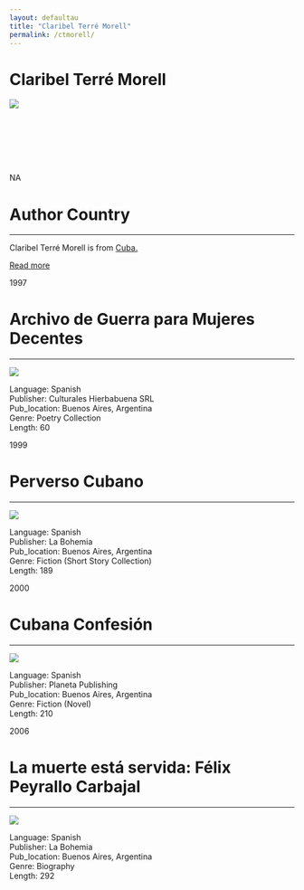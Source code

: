 ```yaml
---
layout: defaultau
title: "Claribel Terré Morell"
permalink: /ctmorell/
---
```

<!-- partial:index.partial.html -->
<div class="content">
    <h1>Claribel Terré Morell</h1>
    <div class="quote">
        <div><img src="https://oncubanews.com/wp-content/uploads/2021/12/Sin-titulo-1-5.jpg" class="logo"></div>
    </div>
    <div class="timeline">
        <div style="padding-bottom:100px;"></div>
        <div class="block">
            <div class="date right"><p class="right"> NA </p></div>
            <div class="dot"></div>
            <div class="left first">
              <div class="author_country">
                <h1>Author Country</h1><hr>
          <div class="aclocation">  <p>Claribel Terré Morell is from <a href="{{ site.baseurl }}/14">Cuba.</a></p></div>
                <div class="acreadmore"><a href="NA" target="_blank">Read more</a></div>
            </div>
            </div>
        </div>
        <div class="block">
            <div class="date left"><p class="left">1997</p></div>
            <div class="dot"></div>
            <div class="right">
                <h1>Archivo de Guerra para Mujeres Decentes</h1><hr>
                <p><img src="https://pictures.abebooks.com/inventory/md/md16032889538.jpg"></p>
                <p>
                Language: Spanish<br/>
                Publisher: Culturales Hierbabuena SRL<br/>
                Pub_location: Buenos Aires, Argentina<br/>
                Genre: Poetry Collection<br/>
                Length: 60</p>
            </div>
        </div>
        <div class="block">
            <div class="date right"><p class="right">1999</p></div>
            <div class="dot"></div>
            <div class="left hide">
                <h1>Perverso Cubano</h1><hr>
                <p><img src="https://pictures.abebooks.com/inventory/16032907322.jpg"></p>
                <p>Language: Spanish<br/>
                Publisher: La Bohemia<br/>
                Pub_location: Buenos Aires, Argentina<br/>
                Genre: Fiction (Short Story Collection)<br/>
                Length: 189</p>
            </div>
        </div>
        <div class="block">
            <div class="date left"><p class="left">2000</p></div>
            <div class="dot"></div>
            <div class="right hide">
                <h1>Cubana Confesión</h1><hr>
                <p><img src="https://images-na.ssl-images-amazon.com/images/I/91jm-3ohjvL.jpg"></p>
                <p>Language: Spanish<br/>
                Publisher: Planeta Publishing<br/>
                Pub_location: Buenos Aires, Argentina<br/>
                Genre: Fiction (Novel)<br/>
                Length: 210</p>
            </div>
        </div>
        <div class="block">
            <div class="date right"><p class="right">2006</p></div>
            <div class="dot"></div>
            <div class="left hide">
                <h1>La muerte está servida: Félix Peyrallo Carbajal</h1><hr>
                <p><img src="https://oncubanews.com/wp-content/uploads/2021/12/Sin-titulo-1-5.jpg"></p>
                <p>Language: Spanish<br/>
                Publisher: La Bohemia<br/>
                Pub_location: Buenos Aires, Argentina<br/>
                Genre: Biography<br/>
                Length: 292</p>
            </div>
        </div>
        <div id="footer">
    </div>
</div>
<!-- partial -->
  <script src='https://cdnjs.cloudflare.com/ajax/libs/jquery/3.1.1/jquery.min.js'></script><script  src="assets/js/authorscript.js"></script>

